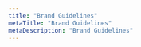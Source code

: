```yaml
---
title: "Brand Guidelines"
metaTitle: "Brand Guidelines"
metaDescription: "Brand Guidelines"
---
```

